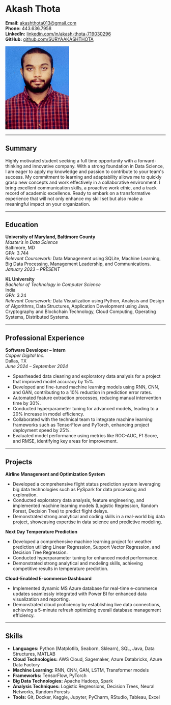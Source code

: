 # Akash Thota

**Email:** akashthota013@gmail.com  
**Phone:** 443.636.7958  
**LinkedIn:** [linkedin.com/in/akash-thota-719030296](https://www.linkedin.com/in/akash-thota-719030296)  
**GitHub:** [github.com/SURYAAKASHTHOTA](https://github.com/SURYAAKASHTHOTA)  

<img src="headshot.jpg" alt="Headshot Photo" width="200"/>

---

## Summary

Highly motivated student seeking a full time opportunity with a forward-thinking and innovative company. With a strong foundation in Data Science, I am eager to apply my knowledge and passion to contribute to your team's success. My commitment to learning and adaptability allows me to quickly grasp new concepts and work effectively in a collaborative environment. I bring excellent communication skills, a proactive work ethic, and a track record of academic excellence. Ready to embark on a transformative experience that will not only enhance my skill set but also make a meaningful impact on your organization.

---

## Education

**University of Maryland, Baltimore County**  
*Master’s in Data Science*  
Baltimore, MD  
GPA: 3.744  
*Relevant Coursework:* Data Management using SQLite, Machine Learning, Big Data Processing, Management Leadership, and Communications.  
*January 2023 – PRESENT*

**KL University**  
*Bachelor of Technology in Computer Science*  
India  
GPA: 3.24  
*Relevant Coursework:* Data Visualization using Python, Analysis and Design of Algorithms, Data Structures, Application Development using Java, Cryptography and Blockchain Technology, Cloud Computing, Operating Systems, Distributed Systems.

---

## Professional Experience

**Software Developer – Intern**  
*Copper Digital Inc.*  
Dallas, TX  
*June 2024 – September 2024*

- Spearheaded data cleaning and exploratory data analysis for a project that improved model accuracy by 15%.
- Developed and fine-tuned machine learning models using RNN, CNN, and GAN, contributing to a 10% reduction in prediction error rates.
- Automated feature extraction processes, reducing manual intervention time by 30%.
- Conducted hyperparameter tuning for advanced models, leading to a 20% increase in model efficiency.
- Collaborated with the technical team to integrate machine learning frameworks such as TensorFlow and PyTorch, enhancing project deployment speed by 25%.
- Evaluated model performance using metrics like ROC-AUC, F1 Score, and RMSE, identifying key areas for improvement.

---

## Projects

**Airline Management and Optimization System**

- Developed a comprehensive flight status prediction system leveraging big data technologies such as PySpark for data processing and exploration.
- Conducted exploratory data analysis, feature engineering, and implemented machine learning models (Logistic Regression, Random Forest, Decision Tree) to predict flight delays.
- Demonstrated strong analytical and coding skills in a real-world big data project, showcasing expertise in data science and predictive modeling.

**Next Day Temperature Prediction**

- Developed a comprehensive machine learning project for weather prediction utilizing Linear Regression, Support Vector Regression, and Decision Tree Regression.
- Conducted hyperparameter tuning for enhanced model performance.
- Demonstrated strong analytical and modeling skills, achieving competitive results in temperature prediction.

**Cloud-Enabled E-commerce Dashboard**

- Implemented dynamic MS Azure database for real-time e-commerce updates seamlessly integrated with Power BI for enhanced data visualization and reporting.
- Demonstrated cloud proficiency by establishing live data connections, achieving a 5-minute refresh optimizing overall database management efficiency.

---

## Skills

- **Languages:** Python (Matplotlib, Seaborn, Sklearn), SQL, Java, Data Structures, MATLAB
- **Cloud Technologies:** AWS Cloud, Sagemaker, Azure Databricks, Azure Data Factory
- **Machine Learning:** RNN, CNN, GAN, LSTM, Transformer models
- **Frameworks:** TensorFlow, PyTorch
- **Big Data Technologies:** Apache Hadoop, Spark
- **Analysis Techniques:** Logistic Regressions, Decision Trees, Neural Networks, Random Forests
- **Tools:** Git, Docker, Kaggle, Jupyter, PyCharm, RStudio, Tableau, Excel
